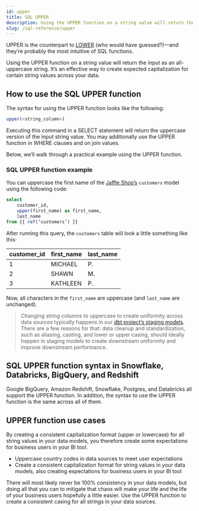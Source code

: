 ```yaml
---
id: upper
title: SQL UPPER
description: Using the UPPER function on a string value will return the input as an all-uppercase string. It’s an effective way to create expected capitalization for certain string values across your data.
slug: /sql-reference/upper
---
```


<head>
    <title>Working with the SQL UPPER function</title>
</head>

UPPER is the counterpart to [LOWER](/sql-reference/lower) (who would have guessed?)—and they’re probably the most intuitive of SQL functions.

Using the UPPER function on a string value will return the input as an all-uppercase string. It’s an effective way to create expected capitalization for certain string values across your data.

## How to use the SQL UPPER function

 The syntax for using the UPPER function looks like the following:

```sql
upper(<string_column>)
```
Executing this command in a SELECT statement will return the uppercase version of the input string value. You may additionally use the UPPER function in WHERE clauses and on join values.

Below, we’ll walk through a practical example using the UPPER function.

### SQL UPPER function example

You can uppercase the first name of the [Jaffle Shop’s](https://github.com/dbt-labs/jaffle_shop) `customers` model using the following code:

```sql
select 
	customer_id,
	upper(first_name) as first_name,
	last_name
from {{ ref(‘customers’) }}
```

After running this query, the `customers` table will look a little something like this:

| customer_id | first_name | last_name |
|---|---|---|
| 1 | MICHAEL | P. |
| 2 | SHAWN | M. |
| 3 | KATHLEEN | P. |

Now, all characters in the `first_name` are uppercase (and `last_name` are unchanged).

> Changing string columns to uppercase to create uniformity across data sources typically happens in our [dbt project’s staging models](https://docs.getdbt.com/guides/best-practices/how-we-structure/2-staging). There are a few reasons for that: data cleanup and standardization, such as aliasing, casting, and lower or upper casing, should ideally happen in staging models to create downstream uniformity and improve downstream performance.

## SQL UPPER function syntax in Snowflake, Databricks, BigQuery, and Redshift

Google BigQuery, Amazon Redshift, Snowflake, Postgres, and Databricks all support the UPPER function. In addition, the syntax to use the UPPER function is the same across all of them.

## UPPER function use cases

By creating a consistent capitalization format (upper or lowercase) for all string values in your data models, you therefore create some expectations for business users in your BI tool.
- Uppercase country codes in data sources to meet user expectations
- Create a consistent capitalization format for string values in your data models, also creating expectations for business users in your BI tool

There will most likely never be 100% consistency in your data models, but doing all that you can to mitigate that chaos will make your life and the life of your business users hopefully a little easier. Use the UPPER function to create a consistent casing for all strings in your data sources.

